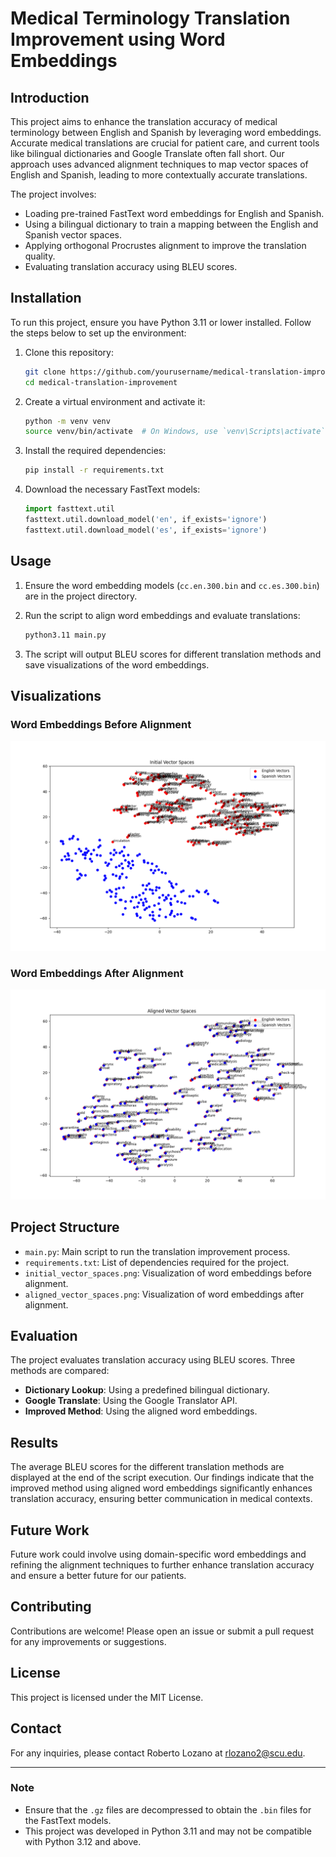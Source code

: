 # Medical Terminology Translation Improvement using Word Embeddings

## Introduction

This project aims to enhance the translation accuracy of medical terminology between English and Spanish by leveraging word embeddings. Accurate medical translations are crucial for patient care, and current tools like bilingual dictionaries and Google Translate often fall short. Our approach uses advanced alignment techniques to map vector spaces of English and Spanish, leading to more contextually accurate translations.

The project involves:

- Loading pre-trained FastText word embeddings for English and Spanish.
- Using a bilingual dictionary to train a mapping between the English and Spanish vector spaces.
- Applying orthogonal Procrustes alignment to improve the translation quality.
- Evaluating translation accuracy using BLEU scores.

## Installation

To run this project, ensure you have Python 3.11 or lower installed. Follow the steps below to set up the environment:

1. Clone this repository:

   ```bash
   git clone https://github.com/yourusername/medical-translation-improvement.git
   cd medical-translation-improvement
   ```

2. Create a virtual environment and activate it:

   ```bash
   python -m venv venv
   source venv/bin/activate  # On Windows, use `venv\Scripts\activate`
   ```

3. Install the required dependencies:

   ```bash
   pip install -r requirements.txt
   ```

4. Download the necessary FastText models:
   ```python
   import fasttext.util
   fasttext.util.download_model('en', if_exists='ignore')
   fasttext.util.download_model('es', if_exists='ignore')
   ```

## Usage

1. Ensure the word embedding models (`cc.en.300.bin` and `cc.es.300.bin`) are in the project directory.

2. Run the script to align word embeddings and evaluate translations:

   ```bash
   python3.11 main.py
   ```

3. The script will output BLEU scores for different translation methods and save visualizations of the word embeddings.

## Visualizations

### Word Embeddings Before Alignment

![Initial Vector Spaces](initial_vector_spaces.png)

### Word Embeddings After Alignment

![Aligned Vector Spaces](aligned_vector_spaces.png)

## Project Structure

- `main.py`: Main script to run the translation improvement process.
- `requirements.txt`: List of dependencies required for the project.
- `initial_vector_spaces.png`: Visualization of word embeddings before alignment.
- `aligned_vector_spaces.png`: Visualization of word embeddings after alignment.

## Evaluation

The project evaluates translation accuracy using BLEU scores. Three methods are compared:

- **Dictionary Lookup**: Using a predefined bilingual dictionary.
- **Google Translate**: Using the Google Translator API.
- **Improved Method**: Using the aligned word embeddings.

## Results

The average BLEU scores for the different translation methods are displayed at the end of the script execution. Our findings indicate that the improved method using aligned word embeddings significantly enhances translation accuracy, ensuring better communication in medical contexts.

## Future Work

Future work could involve using domain-specific word embeddings and refining the alignment techniques to further enhance translation accuracy and ensure a better future for our patients.

## Contributing

Contributions are welcome! Please open an issue or submit a pull request for any improvements or suggestions.

## License

This project is licensed under the MIT License.

## Contact

For any inquiries, please contact Roberto Lozano at [rlozano2@scu.edu](mailto:rlozano2@scu.edu).

---

### Note

- Ensure that the `.gz` files are decompressed to obtain the `.bin` files for the FastText models.
- This project was developed in Python 3.11 and may not be compatible with Python 3.12 and above.
